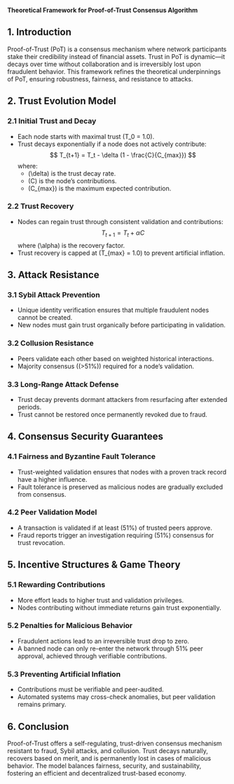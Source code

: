 **Theoretical Framework for Proof-of-Trust Consensus Algorithm**

## 1. Introduction

Proof-of-Trust (PoT) is a consensus mechanism where network participants stake their credibility instead of financial assets. Trust in PoT is dynamic—it decays over time without collaboration and is irreversibly lost upon fraudulent behavior. This framework refines the theoretical underpinnings of PoT, ensuring robustness, fairness, and resistance to attacks.

## 2. Trust Evolution Model

### 2.1 Initial Trust and Decay

- Each node starts with maximal trust \(T_0 = 1.0\).
- Trust decays exponentially if a node does not actively contribute:
  $$
  T_{t+1} = T_t - \delta (1 - \frac{C}{C_{max}})
  $$
  where:
  - \(\delta\) is the trust decay rate.
  - \(C\) is the node’s contributions.
  - \(C_{max}\) is the maximum expected contribution.

### 2.2 Trust Recovery

- Nodes can regain trust through consistent validation and contributions:
  $$
  T_{t+1} = T_t + \alpha C
  $$
  where \(\alpha\) is the recovery factor.
- Trust recovery is capped at \(T_{max} = 1.0\) to prevent artificial inflation.

## 3. Attack Resistance

### 3.1 Sybil Attack Prevention

- Unique identity verification ensures that multiple fraudulent nodes cannot be created.
- New nodes must gain trust organically before participating in validation.

### 3.2 Collusion Resistance

- Peers validate each other based on weighted historical interactions.
- Majority consensus (\(>51\%\)) required for a node’s validation.

### 3.3 Long-Range Attack Defense

- Trust decay prevents dormant attackers from resurfacing after extended periods.
- Trust cannot be restored once permanently revoked due to fraud.

## 4. Consensus Security Guarantees

### 4.1 Fairness and Byzantine Fault Tolerance

- Trust-weighted validation ensures that nodes with a proven track record have a higher influence.
- Fault tolerance is preserved as malicious nodes are gradually excluded from consensus.

### 4.2 Peer Validation Model

- A transaction is validated if at least \(51\%\) of trusted peers approve.
- Fraud reports trigger an investigation requiring \(51\%\) consensus for trust revocation.

## 5. Incentive Structures & Game Theory

### 5.1 Rewarding Contributions

- More effort leads to higher trust and validation privileges.
- Nodes contributing without immediate returns gain trust exponentially.

### 5.2 Penalties for Malicious Behavior

- Fraudulent actions lead to an irreversible trust drop to zero.
- A banned node can only re-enter the network through 51% peer approval, achieved through verifiable contributions.

### 5.3 Preventing Artificial Inflation

- Contributions must be verifiable and peer-audited.
- Automated systems may cross-check anomalies, but peer validation remains primary.

## 6. Conclusion

Proof-of-Trust offers a self-regulating, trust-driven consensus mechanism resistant to fraud, Sybil attacks, and collusion. Trust decays naturally, recovers based on merit, and is permanently lost in cases of malicious behavior. The model balances fairness, security, and sustainability, fostering an efficient and decentralized trust-based economy.


